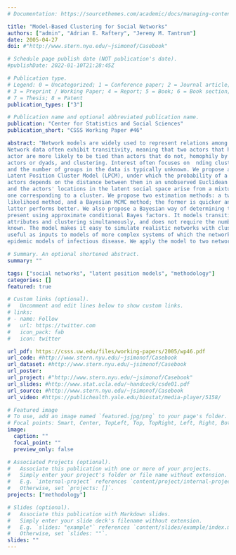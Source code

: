 ```yaml
---
# Documentation: https://sourcethemes.com/academic/docs/managing-content/

title: "Model-Based Clustering for Social Networks"
authors: ["admin", "Adrian E. Raftery", "Jeremy M. Tantrum"]
date: 2005-04-27
doi: #"http://www.stern.nyu.edu/~jsimonof/Casebook"

# Schedule page publish date (NOT publication's date).
#publishDate: 2022-01-10T21:28:45Z

# Publication type.
# Legend: 0 = Uncategorized; 1 = Conference paper; 2 = Journal article;
# 3 = Preprint / Working Paper; 4 = Report; 5 = Book; 6 = Book section;
# 7 = Thesis; 8 = Patent
publication_types: ["3"]

# Publication name and optional abbreviated publication name.
publication: "Center for Statistics and Social Sciences"
publication_short: "CSSS Working Paper #46"

abstract: "Network models are widely used to represent relations among interacting units or actors.
Network data often exhibit transitivity, meaning that two actors that have ties to a third
actor are more likely to be tied than actors that do not, homophily by attributes of the
actors or dyads, and clustering. Interest often focuses on  nding clusters of actors or ties,
and the number of groups in the data is typically unknown. We propose a new model, the
Latent Position Cluster Model (LPCM), under which the probability of a tie between two
actors depends on the distance between them in an unobserved Euclidean social space,
and the actors' locations in the latent social space arise from a mixture of distributions, each
one corresponding to a cluster. We propose two estimation methods: a two-stage maximum
likelihood method, and a Bayesian MCMC method; the former is quicker and simpler, but the
latter performs better. We also propose a Bayesian way of determining the number of clusters
present using approximate conditional Bayes factors. It models transitivity, homophily by
attributes and clustering simultaneously, and does not require the number of clusters to be
known. The model makes it easy to simulate realistic networks with clustering, potentially
useful as inputs to models of more complex systems of which the network is part, such as
epidemic models of infectious disease. We apply the model to two networks of social relations."

# Summary. An optional shortened abstract.
summary: ""

tags: ["social networks", "latent position models", "methodology"]
categories: []
featured: true

# Custom links (optional).
#   Uncomment and edit lines below to show custom links.
# links:
# - name: Follow
#   url: https://twitter.com
#   icon_pack: fab
#   icon: twitter

url_pdf: https://csss.uw.edu/files/working-papers/2005/wp46.pdf
url_code: #http://www.stern.nyu.edu/~jsimonof/Casebook
url_dataset: #http://www.stern.nyu.edu/~jsimonof/Casebook
url_poster:
url_project: #"http://www.stern.nyu.edu/~jsimonof/Casebook"
url_slides: #http://www.stat.ucla.edu/~handcock/csde01.pdf
url_source: #http://www.stern.nyu.edu/~jsimonof/Casebook
url_video: #https://publichealth.yale.edu/biostat/media-player/5158/

# Featured image
# To use, add an image named `featured.jpg/png` to your page's folder.
# Focal points: Smart, Center, TopLeft, Top, TopRight, Left, Right, BottomLeft, Bottom, BottomRight.
image:
  caption: ""
  focal_point: ""
  preview_only: false

# Associated Projects (optional).
#   Associate this publication with one or more of your projects.
#   Simply enter your project's folder or file name without extension.
#   E.g. `internal-project` references `content/project/internal-project/index.md`.
#   Otherwise, set `projects: []`.
projects: ["methodology"]

# Slides (optional).
#   Associate this publication with Markdown slides.
#   Simply enter your slide deck's filename without extension.
#   E.g. `slides: "example"` references `content/slides/example/index.md`.
#   Otherwise, set `slides: ""`.
slides: ""
---
```

